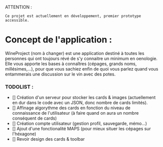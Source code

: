 ATTENTION :
```
Ce projet est actuellement en développement, premier prototype accessible.
```

# Concept de l'application : 

WineProject (nom à changer) est une application destiné à toutes les personnes qui ont toujours révé de s'y connaitre un minimum en oenologie. Elle vous apporte les bases à connaîtres (cépages, grands noms, millésimes,...), pour que vous sachiez enfin de quoi vous parlez quand vous entammerais une discussion sur le vin avec des potes. 


### TODOLIST :

- [] Création d'un serveur pour stocker les cards & images (actuellement en dur dans le code avec un JSON, donc nombre de cards limités).
- [] Affinage algorythme des cards en fonction du niveau de connaissance de l'utilisateur (à faire quand on aura un nombre conséquent de cards)
- [] Création compte utilisateur (gestion profil, sauvegarde, mémo...)
- [] Ajout d'une fonctionalité MAPS (pour mieux situer les cépages sur l'héxagone)
- [] Revoir design des cards & toolbar

